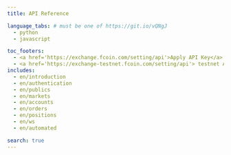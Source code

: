 ```yaml
---
title: API Reference

language_tabs: # must be one of https://git.io/vQNgJ
  - python
  - javascript

toc_footers:
  - <a href='https://exchange.fcoin.com/setting/api'>Apply API Key</a>
  - <a href='https://exchange-testnet.fcoin.com/setting/api'> testnet Apply API Key</a>
includes:
  - en/introduction
  - en/authentication
  - en/publics
  - en/markets
  - en/accounts
  - en/orders
  - en/positions
  - en/ws
  - en/automated

search: true
---
```

